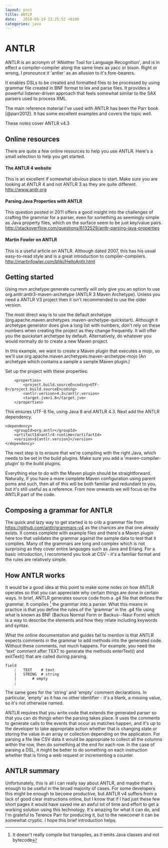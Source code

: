 ```yaml
---
layout: post
title: ANTLR
date:   2018-09-19 22:25:52 +0100
categories: java
---
```

ANTLR
=====

ANTLR is an acronym of 'ANother Tool for Language Recognition', and is in
effect a compiler-compiler along the same lines as yacc or bison. Right
or wrong, I pronounce it 'antler' as an allusion to it's fore-bearers.

It enables DSLs to be created and formatted files to be processed by
using grammar file created in BNF format to lex and parse files. It
provides a powerful listener-driven approach that feels somewhat similar
to the SAX parsers used to process XML.

The main reference material I've used with ANTLR has been the Parr book
[@parr2012]. It has some excellent examples and covers the topic well.

These notes cover ANTLR v4.3

Online resources
----------------

There are quite a few online resources to help you use ANTLR. Here's a
small selection to help you get started.

#### The ANTLR 4 website

This is an excellent if somewhat obvious place to start. Make sure you
are looking at ANTLR 4 and not ANTLR 3 as they are quite different.
<http://www.antlr.org>

#### Parsing Java Properties with ANTLR

This question posted in 2011 offers a good insight into the challenges
of crafting the grammar for a parser, even for something as seemingly
simple as Java property files, which on the surface seem to be just
key/value pairs.
<http://stackoverflow.com/questions/6132529/antlr-parsing-java-properties>

#### Martin Fowler on ANTLR

This is a useful article on ANTLR. Although dated 2007, this has his
usual easy-to-read style and is a great introduction to
compiler-compilers. <http://martinfowler.com/bliki/HelloAntlr.html>

Getting started
---------------

Using mvn archetype:generate currently will only give you an option to
use org.antlr:antlr3-maven-archetype (ANTLR 3 Maven Archetype). Unless
you need a ANTLR V3 project then it isn't recommended to use the older
version.

The most direct way is to use the default archetype
(org.apache.maven.archetypes :maven-archetype-quickstart). Although it
archetype generator does give a long list with numbers, don't rely on
these numbers when creating the project as they change frequently. It
will offer you the quickstart archetype by default. Alternatively, do
whatever you would normally do to create a new Maven project.

In this example, we want to create a Maven plugin that executes a mojo,
so we'll use org.apache.maven.archetypes:maven-archetype-mojo (An
archetype which contains a sample a sample Maven plugin.)

Set up the project with these properties:

        <properties>
            <project.build.sourceEncoding>UTF-8</project.build.sourceEncoding>
            <antlr.version>4.3</antlr.version>
            <target.jvm>1.8</target.jvm>
        </properties>

This ensures UTF-8 file, using Java 8 and ANTLR 4.3. Next add the ANTLR
dependency.

    <dependency>
        <groupId>org.antlr</groupId>
        <artifactId>antlr4-runtime</artifactId>
        <version>${antlr.version}</version>
    </dependency>

The next step is to ensure that we're compiling with the right Java,
which needs to be set in the build plugins. Make sure you add a
'maven-compiler-plugin' to the build plugins.

Everything else to do with the Maven plugin should be straightforward.
Naturally, if you have a more complete Maven configuration using parent
poms and such, then all of this will be both familiar and redundant to
you, but it's still useful as a reference. From now onwards we will
focus on the ANTLR part of the code.

Composing a grammar for ANTLR
-----------------------------

The quick and lazy way to get started is to crib a grammar file from
<https://github.com/antlr/grammars-v4> as the chances are that one
already exists. It comes complete with example files and there's a Maven
plugin here too that validates the grammar against the sample data to
test that it complies. Many of the grammars are long and complex which
is not surprising as they cover entire languages such as Java and
Erlang. For a basic introduction, I recommend you look at CSV - it's a
familiar format and the rules are relatively simple.

How ANTLR works
---------------

It would be a good idea at this point to make some notes on how ANTLR
operates so that you can appreciate why certain things are done in
certain ways. In brief, ANTLR generates source code from a .g4 file that
defines the grammar. It compiles [^1] the grammar into a parser. What
this means in practice is that you define the rules of the 'grammar' in
the .g4 file using what is known as BNF (Backus Normal Form or
Backus--Naur Form) which is a way to describe the elements and how they
relate including keywords and syntax.

What the online documentation and guides fail to mention is that ANTLR
expects comments in the grammar to add methods into the generated code.
Without these comments, not much happens. For example, you need the
'text' comment after TEXT to generate the methods enterText() and
exitText() that are called during parsing.

    field
        :   TEXT    # text
        |   STRING  # string
        |       # empty
        ;

The same goes for the 'string' and 'empty' comment declarations. In
particular, 'empty' as it has no other identifier - it's a blank, a
missing value, so it's not otherwise named.

ANTLR requires that you write code that extends the generated parser so
that you can do things when the parsing takes place. It uses the
comments to generate calls to the events that occur as matches happen,
and it's up to the developer to take appropriate action whether that is
changing state or storing the value in an array or collection depending
on the application. For parsing a file like CSV data it would be
appropriate to collect all the columns within the row, then do something
at the end for each row. In the case of parsing a DSL, it might be
better to do something on each instruction whether that is firing a web
request or incrementing a counter.

ANTLR summary
-------------

Unfortunately, this is all I can really say about ANTLR, and maybe
that's enough to be useful in the broad majority of cases. For some
developers this might be enough to become productive, but ANTLR v4
suffers from a lack of good clear instructions online, but I know that
if I had just these few short pages it would have saved me an awful lot
of time and effort to get a working solution using this technology. It's
amazing for what it can do, and I'm grateful to Terence Parr for
producing it, but to the newcomer it can be somewhat cryptic. I hope
this brief introduction helps.

[^1]: It doesn't really compile but transpiles, as it emits Java classes
    and not bytecode

